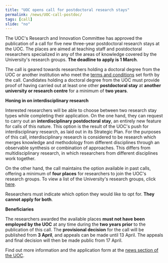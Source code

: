 ```yaml
---
title: "UOC opens call for postdoctoral research stays"
permalink: /news/UOC-call-postdoc/
tags: [call]
slide: "no"
---
```

The UOC's Research and Innovation Committee has approved the publication of a call for five new three-year postdoctoral research stays at the UOC. The places are aimed at teaching staff and postdoctoral researchers specialized in any of the areas of knowledge covered by the University's research groups. **The deadline to apply is 1 March**.

The call is geared towards researchers holding a doctoral degree from the UOC or another institution who meet the [terms and conditions](http://www.uoc.edu/opencms_portal2/opencms/_resources/CA/documents/recerca/Bases_postdocs_2020/bases_postdocs_2020_EN_signades.pdf) set forth by the call. Candidates holding a doctoral degree from the UOC must provide proof of having carried out at least one other **postdoctoral stay** at **another university or research centre** for a minimum of **two years**.

**Honing in on interdisciplinary research**

Interested researchers will be able to choose between two research stay types while completing their application. On the one hand, they can request to carry out an **interdisciplinary postdoctoral stay**, an entirely new feature for calls of this nature. This option is the result of the UOC's push for interdisciplinary research, as laid out in its Strategic Plan. For the purposes of this call, interdisciplinary research is considered to be research which merges knowledge and methodology from different disciplines through an observable synthesis or combination of approaches. This differs from multidisciplinary research, in which researchers from different disciplines work together.

On the other hand, the call maintains the option available in past calls, offering a minimum of **four places** for researchers to join the UOC's research groups. To view a list of the University's research groups, click [here](http://transfer.rdi.uoc.edu/en/knowledge-map).

Researchers must indicate which option they would like to opt for. **They cannot apply for both**.

**Beneficiaries**

The researchers awarded the available places **must not have been employed by the UOC** at any time during the **two years prior** to the publication of this call. The **provisional decision** for the call will be published from **3 April**, and appeals can be made until 13 April. The appeals and final decision will then be made public from 17 April.

Find out more information and the application form at the [news section of the UOC](https://research.uoc.edu/portal/en/ri/difusio-publicacions/noticies/noticies-OSRT/2020/noticia_call_postdoc.html).
